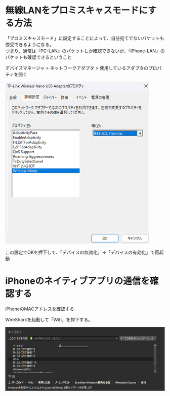 # 無線LANをプロミスキャスモードにする方法

「プロミスキャスモード」に設定することによって、自分宛てでないパケットも傍受できるようになる。  
つまり、通常は『PC-LAN』のパケットしか確認できないが、『iPhone-LAN』のパケットも確認できるということ

デバイスマネージャ > ネットワークアダプタ > 使用しているアダプタのプロパティを開く  

![alt text](images/image.png)

この設定でOKを押下して、「デバイスの無効化」→「デバイスの有効化」で再起動

# iPhoneのネイティブアプリの通信を確認する

iPhoneのMACアドレスを確認する

WireSharkを起動して「Wifi」を押下する。

![alt text](images/image2.png)